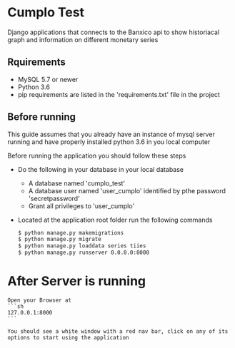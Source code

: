 # Cumplo Test





Django applications that connects to the Banxico api to show historiacal graph and information on different monetary series



## Rquirements

  - MySQL 5.7 or newer
  - Python 3.6
  - pip requirements are listed in the 'requirements.txt' file in the project


## Before running

This guide assumes that you already have an instance of mysql server running and have properly installed python 3.6  in you local computer

Before running the application you should follow these steps

- Do the following in your database in your local database
    - A database named 'cumplo_test'
    - A database user named 'user_cumplo' identified by pthe password 'secretpassword'
    - Grant all privileges to 'user_cumplo'


- Located at the application root folder run the following commands

    ```sh
    $ python manage.py makemigrations
    $ python manage.py migrate
    $ python manage.py loaddata series tiies
    $ python manage.py runserver 0.0.0.0:8000
    ```

# After Server is running

    Open your Browser at
    ```sh
    127.0.0.1:8000
    ```

    You should see a white window with a red nav bar, click on any of its options to start using the application
